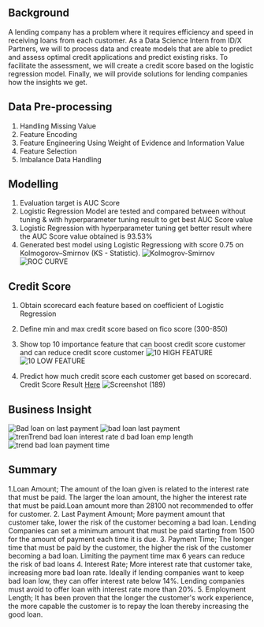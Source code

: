 **Background**
---
A lending company has a problem where it requires efficiency and speed in receiving loans from each customer. As a Data Science Intern from ID/X Partners, we will to process data and create models that are able to predict and assess optimal credit applications and predict existing risks. To facilitate the assessment, we will create a credit score based on the logistic regression model. Finally, we will provide solutions for lending companies how the insights we get.

**Data Pre-processing**
---
1. Handling Missing Value
2. Feature Encoding
3. Feature Engineering Using Weight of Evidence and Information Value
4. Feature Selection
5. Imbalance Data Handling

**Modelling**
---
1. Evaluation target is AUC Score 
2. Logistic Regression Model are tested and compared between without tuning & with hyperparameter tuning result to get best AUC Score value
3. Logistic Regression with hyperparameter tuning get better result where the AUC Score value obtained is 93.53%
4. Generated best model using Logistic Regressiong with score 0.75 on Kolmogorov–Smirnov (KS - Statistic).
![Kolmogrov-Smirnov](https://user-images.githubusercontent.com/68262798/194569140-e2ea4c7b-dff1-4e4c-ac64-38759763faf3.png)
![ROC CURVE](https://user-images.githubusercontent.com/68262798/194569176-9201cadb-d374-406e-8664-53173209497a.png)

**Credit Score**
---
1. Obtain scorecard each feature based on coefficient of Logistic Regression
2. Define min and max credit score based on fico score (300-850)
4. Show top 10 importance feature that can boost credit score customer and can reduce credit score customer
![10 HIGH FEATURE](https://user-images.githubusercontent.com/68262798/194567844-1e106237-dfc7-4af6-99f6-58ffe4556cfd.png)
![10 LOW FEATURE](https://user-images.githubusercontent.com/68262798/194567867-c7d69508-2160-4767-be7c-ba60672facfc.png)

5. Predict how much credit score each customer get based on scorecard. Credit Score Result [Here](https://docs.google.com/spreadsheets/d/1n1XGrjIUdIzlcMO4ZVTzmXzuvRpE2bgN1qCO-qTNUx4/edit?usp=sharing)
![Screenshot (189)](https://user-images.githubusercontent.com/68262798/194569911-8a5b6ecd-19f3-48ca-99fb-7426455493e2.png)


**Business Insight**
---
![Bad loan on last payment](https://user-images.githubusercontent.com/68262798/194567641-17c0114c-c8a2-4a64-b153-f74290a7dc4e.png)
![bad loan last payment](https://user-images.githubusercontent.com/68262798/194567667-e08d9c60-6bce-4acf-b190-319e98238bb7.png)
![tren![Trend bad loan interest rate](https://user-images.githubusercontent.com/68262798/194567760-36910a46-6e04-4cff-af15-d88deae6a741.png)
d bad loan emp length](https://user-images.githubusercontent.com/68262798/194567741-80abb80f-300c-4523-bd4f-c95a0f03bb6c.png)
![trend bad loan payment time](https://user-images.githubusercontent.com/68262798/194567775-62ff8592-4c20-42df-a548-baf6b5fb8f70.png)

**Summary**
---
1.Loan Amount; The amount of the loan given is related to the interest rate that must be paid. The larger the loan amount, the higher the interest rate that must be paid.Loan amount more than 28100 not recommended to offer for customer.
2. Last Payment Amount; More payment amount that customer take, lower the risk of the customer becoming a bad loan. Lending Companies can set a minimum amount that must be paid starting from 1500 for the amount of payment each time it is due.
3. Payment Time; The longer time that must be paid by the customer, the higher the risk of the customer becoming a bad loan. Limiting the payment time max 6 years can reduce the risk of bad loans
4. Interest Rate; More interest rate that customer take, increasing more bad loan rate. Ideally if lending companies want to keep bad loan low, they can offer interest rate below 14%. Lending companies must avoid to offer loan with interest rate more than 20%.
5. Employment Length; It has been proven that the longer the customer's work experience, the more capable the customer is to repay the loan thereby increasing the good loan.
